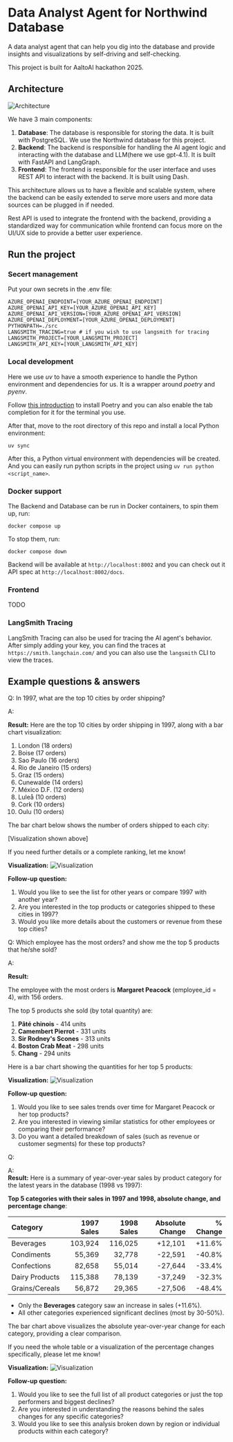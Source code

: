 # Data Analyst Agent for Northwind Database

A data analyst agent that can help you dig into the database and provide insights and visualizations by self-driving and self-checking.

This project is built for AaltoAI hackathon 2025.

## Architecture

![Architecture](asset/architecture.jpg)

We have 3 main components:

1. **Database**: The database is responsible for storing the data. It is built with PostgreSQL. We use the Northwind database for this project.
2. **Backend**: The backend is responsible for handling the AI agent logic and interacting with the database and LLM(here we use gpt-4.1). It is built with FastAPI and LangGraph.
3. **Frontend**: The frontend is responsible for the user interface and uses REST API to interact with the backend. It is built using Dash.

This architecture allows us to have a flexible and scalable system, where the backend can be easily extended to serve more users and more data sources can be plugged in if needed.

Rest API is used to integrate the frontend with the backend, providing a standardized way for communication while frontend can focus more on the UI/UX side to provide a better user experience.


## Run the project

### Secert management

Put your own secrets in the .env file:
```
AZURE_OPENAI_ENDPOINT=[YOUR_AZURE_OPENAI_ENDPOINT]
AZURE_OPENAI_API_KEY=[YOUR_AZURE_OPENAI_API_KEY]
AZURE_OPENAI_API_VERSION=[YOUR_AZURE_OPENAI_API_VERSION]
AZURE_OPENAI_DEPLOYMENT=[YOUR_AZURE_OPENAI_DEPLOYMENT]
PYTHONPATH=./src
LANGSMITH_TRACING=true # if you wish to use langsmith for tracing
LANGSMITH_PROJECT=[YOUR_LANGSMITH_PROJECT]
LANGSMITH_API_KEY=[YOUR_LANGSMITH_API_KEY]
```

### Local development

Here we use *uv* to have a smooth experience to handle the Python environment and dependencies for us. It is a wrapper around *poetry* and *pyenv*.

Follow [this introduction](https://docs.astral.sh/uv/getting-started/installation) to install Poetry and you can also enable the tab completion for it for the terminal you use.

After that, move to the root directory of this repo and install a local Python environment:
```shell
uv sync
```

After this, a Python virtual environment with dependencies will be created. And you can easily run python scripts in the project using `uv run python <script_name>`.

### Docker support

The Backend and Database can be run in Docker containers, to spin them up, run:
```
docker compose up
```

To stop them, run:
```
docker compose down
```

Backend will be available at `http://localhost:8002` and you can check out it API spec at `http://localhost:8002/docs`.

### Frontend
TODO


### LangSmith Tracing

LangSmith Tracing can also be used for tracing the AI agent's behavior. After simply adding your key, you can find the traces at `https://smith.langchain.com/` and you can also use the `langsmith` CLI to view the traces.




## Example questions & answers

Q: In 1997, what are the top 10 cities by order shipping?

A:

**Result:**
Here are the top 10 cities by order shipping in 1997, along with a bar chart visualization:

1. London (18 orders)
2. Boise (17 orders)
3. Sao Paulo (16 orders)
4. Rio de Janeiro (15 orders)
5. Graz (15 orders)
6. Cunewalde (14 orders)
7. México D.F. (12 orders)
8. Luleå (10 orders)
9. Cork (10 orders)
10. Oulu (10 orders)

The bar chart below shows the number of orders shipped to each city:

[Visualization shown above]

If you need further details or a complete ranking, let me know!

**Visualization:**
![Visualization](./asset/ex1.png)

**Follow-up question:**
1. Would you like to see the list for other years or compare 1997 with another year?
2. Are you interested in the top products or categories shipped to these cities in 1997?
3. Would you like more details about the customers or revenue from these top cities?

Q: Which employee has the most orders? and show me the top 5 products that he/she sold?

A:

**Result:**

The employee with the most orders is **Margaret Peacock** (employee_id = 4), with 156 orders.

The top 5 products she sold (by total quantity) are:

1. **Pâté chinois** - 414 units
2. **Camembert Pierrot** - 331 units
3. **Sir Rodney's Scones** - 313 units
4. **Boston Crab Meat** - 298 units
5. **Chang** - 294 units

Here is a bar chart showing the quantities for her top 5 products:

**Visualization:**
![Visualization](./asset/ex2.png)

**Follow-up question:**

1. Would you like to see sales trends over time for Margaret Peacock or her top products?
2. Are you interested in viewing similar statistics for other employees or comparing their performance?
3. Do you want a detailed breakdown of sales (such as revenue or customer segments) for these top products?

Q:

A:  
**Result:**
Here is a summary of year-over-year sales by product category for the latest years in the database (1998 vs 1997):

**Top 5 categories with their sales in 1997 and 1998, absolute change, and percentage change**:

| Category        | 1997 Sales | 1998 Sales | Absolute Change | % Change     |
|:----------------|-----------:|-----------:|---------------:|-------------:|
| Beverages       | 103,924    | 116,025    | +12,101        | +11.6%       |
| Condiments      | 55,369     | 32,778     | -22,591        | -40.8%       |
| Confections     | 82,658     | 55,014     | -27,644        | -33.4%       |
| Dairy Products  | 115,388    | 78,139     | -37,249        | -32.3%       |
| Grains/Cereals  | 56,872     | 29,365     | -27,506        | -48.4%       |

- Only the **Beverages** category saw an increase in sales (+11.6%).
- All other categories experienced significant declines (most by 30-50%).

The bar chart above visualizes the absolute year-over-year change for each category, providing a clear comparison.

If you need the whole table or a visualization of the percentage changes specifically, please let me know!

**Visualization:**
![Visualization](./asset/ex3.png)

**Follow-up question:**

1. Would you like to see the full list of all product categories or just the top performers and biggest declines?
2. Are you interested in understanding the reasons behind the sales changes for any specific categories?
3. Would you like to see this analysis broken down by region or individual products within each category?
